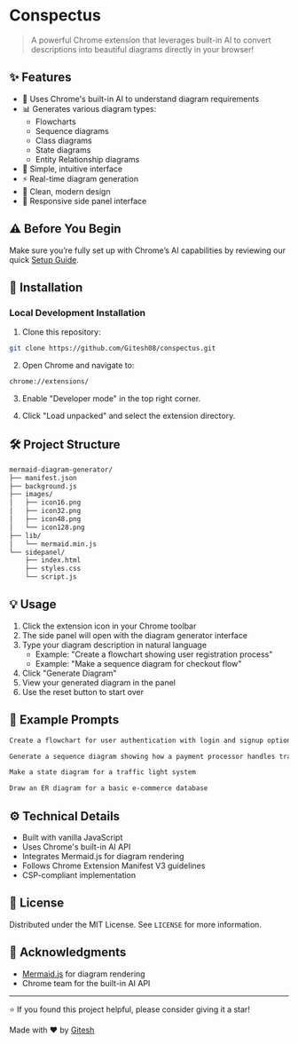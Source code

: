 # Conspectus

> A powerful Chrome extension that leverages built-in AI to convert descriptions into beautiful diagrams directly in your browser!

## ✨ Features

- 🤖 Uses Chrome's built-in AI to understand diagram requirements
- 📊 Generates various diagram types:
  - Flowcharts
  - Sequence diagrams
  - Class diagrams
  - State diagrams
  - Entity Relationship diagrams
- 🎯 Simple, intuitive interface
- ⚡ Real-time diagram generation
- 🎨 Clean, modern design
- 📱 Responsive side panel interface


## ⚠️ **Before You Begin**  

Make sure you’re fully set up with Chrome’s AI capabilities by reviewing our quick [Setup Guide](https://docs.google.com/document/d/1VG8HIyz361zGduWgNG7R_R8Xkv0OOJ8b5C9QKeCjU0c/edit?tab=t.0#heading=h.witohboigk0o).


## 🚀 Installation

### Local Development Installation

1. Clone this repository:

```bash
git clone https://github.com/Gitesh08/conspectus.git
```

2. Open Chrome and navigate to:

```bash
chrome://extensions/
```

3. Enable "Developer mode" in the top right corner.

4. Click "Load unpacked" and select the extension directory.

## 🛠️ Project Structure

```bash
mermaid-diagram-generator/
├── manifest.json
├── background.js
├── images/
│   ├── icon16.png
│   ├── icon32.png
│   ├── icon48.png
│   └── icon128.png
├── lib/
│   └── mermaid.min.js
└── sidepanel/
    ├── index.html
    ├── styles.css
    └── script.js
```

## 💡 Usage

1. Click the extension icon in your Chrome toolbar
2. The side panel will open with the diagram generator interface
3. Type your diagram description in natural language
   - Example: "Create a flowchart showing user registration process"
   - Example: "Make a sequence diagram for checkout flow"
4. Click "Generate Diagram"
5. View your generated diagram in the panel
6. Use the reset button to start over

## 🌟 Example Prompts

```bash
Create a flowchart for user authentication with login and signup options

Generate a sequence diagram showing how a payment processor handles transactions

Make a state diagram for a traffic light system

Draw an ER diagram for a basic e-commerce database
```

## ⚙️ Technical Details

- Built with vanilla JavaScript
- Uses Chrome's built-in AI API
- Integrates Mermaid.js for diagram rendering
- Follows Chrome Extension Manifest V3 guidelines
- CSP-compliant implementation


## 📝 License

Distributed under the MIT License. See `LICENSE` for more information.

## 👏 Acknowledgments

- [Mermaid.js](https://mermaid-js.github.io/) for diagram rendering
- Chrome team for the built-in AI API

---

⭐ If you found this project helpful, please consider giving it a star!

Made with ❤️ by [Gitesh](https://github.com/Gitesh08)
